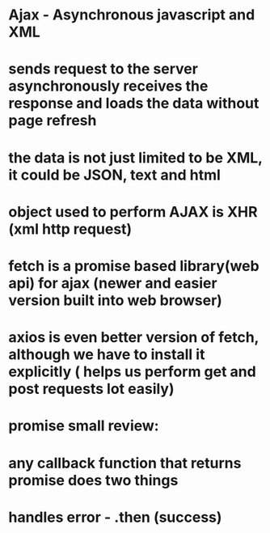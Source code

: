 # Ajax - Asynchronous javascript and XML
# sends request to the server asynchronously receives the response and loads the data without page refresh
# the data is not just limited to be XML, it could be JSON, text and html
# object used to perform AJAX is XHR (xml http request)
# fetch is a promise based library(web api) for ajax (newer and easier version built into web browser)
# axios is even better version of fetch, although we have to install it explicitly ( helps us perform get and post requests lot easily)



# promise small review:
# any callback function that returns promise does two things
# handles error - .then (success) 